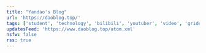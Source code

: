 ```yaml
---
title: "Yandao's Blog"
url: 'https://daoblog.top/'
tags: ['student', 'technology', 'bilibili', 'youtuber', 'video', 'gridea']
updatesFeed: 'https://www.daoblog.top/atom.xml'
nsfw: false
rss: true
---
```

